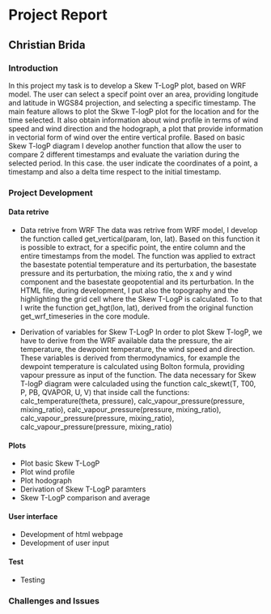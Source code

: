 # Project Report
## Christian Brida

### Introduction
In this project my task is to develop a Skew T-LogP plot, based on WRF model.
The user can select a specif point over an area, providing longitude and latitude in WGS84 projection, and selecting a specific timestamp. The main feature allows to plot the Skwe T-logP plot for the location and for the time selected. It also obtain information about wind profile in terms of wind speed and wind direction and the hodograph, a plot that provide information in vectorial form of wind over the entire vertical profile.
Based on basic Skew T-logP diagram I develop another function that allow the user to compare 2 different timestamps and evaluate the variation during the selected period. In this case. the user indicate the coordinates of a point, a timestamp and also a delta time respect to the initial timestamp. 

### Project Development
#### Data retrive
- Data retrive from WRF
  The data was retrive from WRF model, I develop the function called get_vertical(param, lon, lat). Based on this function it is possible to extract, for a specific point, the entire column and the entire timestamps from the model. The function was applied to extract the basestate potential temperature and its perturbation, the basestate pressure and its perturbation, the mixing ratio, the x and y wind component and the basestate geopotential and its perturbation.
  In the HTML file, during development, I put also the topography and the highlighting the grid cell where the Skew T-LogP is calculated. To to that I write the function get_hgt(lon, lat), derived from the original function get_wrf_timeseries in the core module.
   
- Derivation of variables for Skew T-LogP
  In order to plot Skew T-logP, we have to derive from the WRF available data the pressure, the air temperature, the dewpoint temperature, the wind speed and direction. These variables is derived from thermodynamics, for example the dewpoint temperature is calculated using Bolton formula, providing vapour pressure as input of the function.
  The data necessary for Skew T-logP diagram were calculaded using the function calc_skewt(T, T00, P, PB, QVAPOR, U, V) that inside call the functions: calc_temperature(theta, pressure), calc_vapour_pressure(pressure, mixing_ratio), calc_vapour_pressure(pressure, mixing_ratio), calc_vapour_pressure(pressure, mixing_ratio), calc_vapour_pressure(pressure, mixing_ratio)

#### Plots
- Plot basic Skew T-LogP
- Plot wind profile
- Plot hodograph
- Derivation of Skew T-LogP paramters
- Skew T-LogP comparison and average
#### User interface
- Development of html webpage
- Development of user input
#### Test
- Testing

### Challenges and Issues


   


